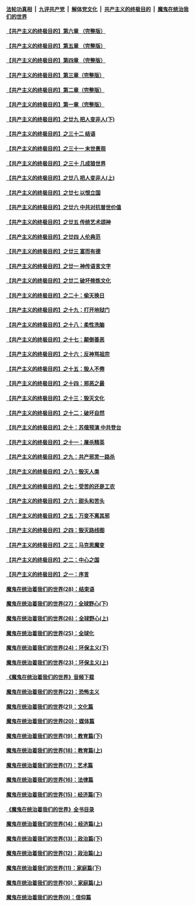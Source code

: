 ####  [法轮功真相](../../../../basic/blob/master/README.md?t=04160030) &nbsp;|&nbsp; [九评共产党](../../../../9ping.md/blob/master/README.md?t=04160030) &nbsp;|&nbsp; [解体党文化](../../../../jtdwh.md/blob/master/README.md?t=04160030)  &nbsp;|&nbsp; [共产主义的终极目的](../../../../gczydzjmd.md/blob/master/README.md?t=04160030) &nbsp;|&nbsp; [魔鬼在统治我们的世界](../../../../mgztzwmdsj.md/blob/master/README.md?t=04160030) 

#### [【共产主义的终极目的】第六章 （完整版）](../pages/nsc422/n11428913.md?t=04160030) 

#### [【共产主义的终极目的】第五章 （完整版）](../pages/nsc422/n11428912.md?t=04160030) 

#### [【共产主义的终极目的】第四章 （完整版）](../pages/nsc422/n11428907.md?t=04160030) 

#### [【共产主义的终极目的】第三章（完整版）](../pages/nsc422/n11428848.md?t=04160030) 

#### [【共产主义的终极目的】第二章（完整版）](../pages/nsc422/n11428831.md?t=04160030) 

#### [【共产主义的终极目的】第一章（完整版）](../pages/nsc422/n11417651.md?t=04160030) 

#### [【共产主义的终极目的】之廿九 把人变非人(下)](../pages/nsc422/n11344140.md?t=04160030) 

#### [【共产主义的终极目的】之三十二 结语](../pages/nsc422/n11360535.md?t=04160030) 

#### [【共产主义的终极目的】之三十一 末世景观](../pages/nsc422/n11351129.md?t=04160030) 

#### [【共产主义的终极目的】之三十 几成狼世界](../pages/nsc422/n11348280.md?t=04160030) 

#### [【共产主义的终极目的】之廿八 把人变非人(上)](../pages/nsc422/n11340492.md?t=04160030) 

#### [【共产主义的终极目的】之廿七 以恨立国](../pages/nsc422/n11336944.md?t=04160030) 

#### [【共产主义的终极目的】之廿六 中共对抗普世价值](../pages/nsc422/n11324785.md?t=04160030) 

#### [【共产主义的终极目的】之廿五 传统艺术颂神](../pages/nsc422/n11296396.md?t=04160030) 

#### [【共产主义的终极目的】之廿四 人伦典范](../pages/nsc422/n11296397.md?t=04160030) 

#### [【共产主义的终极目的】之廿三 富而有德](../pages/nsc422/n11283598.md?t=04160030) 

#### [【共产主义的终极目的】之廿一 神传语言文字](../pages/nsc422/n11263265.md?t=04160030) 

#### [【共产主义的终极目的】之廿二 破坏修炼文化](../pages/nsc422/n11245728.md?t=04160030) 

#### [【共产主义的终极目的】之二十：偷天换日](../pages/nsc422/n11238846.md?t=04160030) 

#### [【共产主义的终极目的】之十九：打开地狱门](../pages/nsc422/n11206376.md?t=04160030) 

#### [【共产主义的终极目的】之十八：柔性洗脑](../pages/nsc422/n11199994.md?t=04160030) 

#### [【共产主义的终极目的】之十七：颠倒善恶](../pages/nsc422/n11179782.md?t=04160030) 

#### [【共产主义的终极目的】之十六：反神骂祖宗](../pages/nsc422/n11166798.md?t=04160030) 

#### [【共产主义的终极目的】之十五：毁人不倦](../pages/nsc422/n11166792.md?t=04160030) 

#### [【共产主义的终极目的】之十四：邪恶之最](../pages/nsc422/n11150249.md?t=04160030) 

#### [【共产主义的终极目的】之十三：毁灭文化](../pages/nsc422/n11135227.md?t=04160030) 

#### [【共产主义的终极目的】之十二：破坏自然](../pages/nsc422/n11135214.md?t=04160030) 

#### [【共产主义的终极目的】之十：苏俄预演 中共登台](../pages/nsc422/n11118424.md?t=04160030) 

#### [【共产主义的终极目的】之十一：屠杀精英](../pages/nsc422/n11118442.md?t=04160030) 

#### [【共产主义的终极目的】之九：共产邪灵一路杀](../pages/nsc422/n11114139.md?t=04160030) 

#### [【共产主义的终极目的】之八：毁灭人类](../pages/nsc422/n11108503.md?t=04160030) 

#### [【共产主义的终极目的】之七：受苦的还是工农](../pages/nsc422/n11101809.md?t=04160030) 

#### [【共产主义的终极目的】之六：甜头和苦头](../pages/nsc422/n11096971.md?t=04160030) 

#### [【共产主义的终极目的】之五：万变不离其邪](../pages/nsc422/n11091285.md?t=04160030) 

#### [【共产主义的终极目的】之四：毁灭路线图](../pages/nsc422/n11086284.md?t=04160030) 

#### [【共产主义的终极目的】之三：马克思魔变](../pages/nsc422/n11061941.md?t=04160030) 

#### [【共产主义的终极目的】之二：中心之国](../pages/nsc422/n11047728.md?t=04160030) 

#### [【共产主义的终极目的】之一：序言](../pages/nsc422/n11086077.md?t=04160030) 

#### [魔鬼在统治着我们的世界(28)：结束语](../pages/nsc422/n10936246.md?t=04160030) 

#### [魔鬼在统治着我们的世界(27)：全球野心(下)](../pages/nsc422/n10928319.md?t=04160030) 

#### [魔鬼在统治着我们的世界(26)：全球野心(上)](../pages/nsc422/n10900318.md?t=04160030) 

#### [魔鬼在统治着我们的世界(25)：全球化](../pages/nsc422/n10788205.md?t=04160030) 

#### [魔鬼在统治着我们的世界(24)：环保主义(下)](../pages/nsc422/n10695307.md?t=04160030) 

#### [魔鬼在统治着我们的世界(23)：环保主义(上)](../pages/nsc422/n10688613.md?t=04160030) 

#### [《魔鬼在统治着我们的世界》音频下载](../pages/nsc422/n10635553.md?t=04160030) 

#### [魔鬼在统治着我们的世界(22)：恐怖主义](../pages/nsc422/n10614727.md?t=04160030) 

#### [魔鬼在统治着我们的世界(21)：文化篇](../pages/nsc422/n10597706.md?t=04160030) 

#### [魔鬼在统治着我们的世界(20)：媒体篇](../pages/nsc422/n10586579.md?t=04160030) 

#### [魔鬼在统治着我们的世界(19)：教育篇(下)](../pages/nsc422/n10564808.md?t=04160030) 

#### [魔鬼在统治着我们的世界(18)：教育篇(上)](../pages/nsc422/n10526970.md?t=04160030) 

#### [魔鬼在统治着我们的世界(17)：艺术篇](../pages/nsc422/n10499093.md?t=04160030) 

#### [魔鬼在统治着我们的世界(16)：法律篇](../pages/nsc422/n10485969.md?t=04160030) 

#### [魔鬼在统治着我们的世界(15)：经济篇(下)](../pages/nsc422/n10469975.md?t=04160030) 

#### [《魔鬼在统治着我们的世界》全书目录](../pages/nsc422/n10464261.md?t=04160030) 

#### [魔鬼在统治着我们的世界(14)：经济篇(上)](../pages/nsc422/n10457370.md?t=04160030) 

#### [魔鬼在统治着我们的世界(13)：政治篇(下)](../pages/nsc422/n10448270.md?t=04160030) 

#### [魔鬼在统治着我们的世界(12)：政治篇(上)](../pages/nsc422/n10444576.md?t=04160030) 

#### [魔鬼在统治着我们的世界(11)：家庭篇(下)](../pages/nsc422/n10440961.md?t=04160030) 

#### [魔鬼在统治着我们的世界(10)：家庭篇(上)](../pages/nsc422/n10435448.md?t=04160030) 

#### [魔鬼在统治着我们的世界(9)：信仰篇](../pages/nsc422/n10432159.md?t=04160030) 

